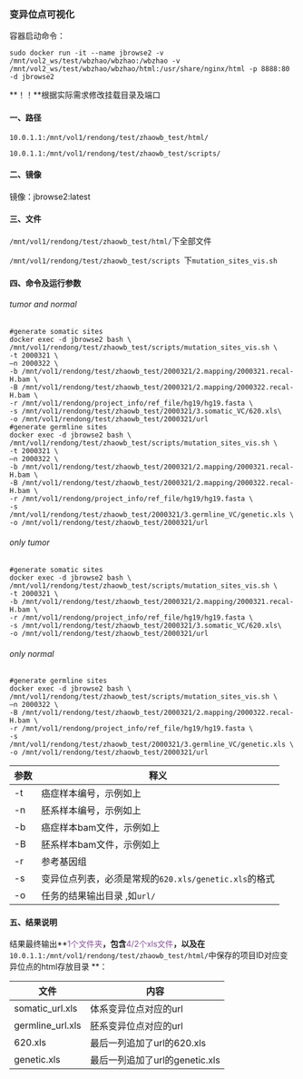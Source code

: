 ### 变异位点可视化

容器启动命令：

```shell
sudo docker run -it --name jbrowse2 -v /mnt/vol2_ws/test/wbzhao/wbzhao:/wbzhao -v /mnt/vol2_ws/test/wbzhao/wbzhao/html:/usr/share/nginx/html -p 8888:80 -d jbrowse2
```

**！！**根据实际需求修改挂载目录及端口

#### 一、路径

`10.0.1.1:/mnt/vol1/rendong/test/zhaowb_test/html/`

`10.0.1.1:/mnt/vol1/rendong/test/zhaowb_test/scripts/`

#### 二、镜像

镜像：jbrowse2:latest

#### 三、文件

`/mnt/vol1/rendong/test/zhaowb_test/html/`下全部文件 

`/mnt/vol1/rendong/test/zhaowb_test/scripts `下`mutation_sites_vis.sh`

#### 四、命令及运行参数

###### tumor and normal
```shell
#generate somatic sites
docker exec -d jbrowse2 bash \
/mnt/vol1/rendong/test/zhaowb_test/scripts/mutation_sites_vis.sh \
-t 2000321 \
–n 2000322 \
-b /mnt/vol1/rendong/test/zhaowb_test/2000321/2.mapping/2000321.recal-H.bam \
-B /mnt/vol1/rendong/test/zhaowb_test/2000321/2.mapping/2000322.recal-H.bam \
-r /mnt/vol1/rendong/project_info/ref_file/hg19/hg19.fasta \
-s /mnt/vol1/rendong/test/zhaowb_test/2000321/3.somatic_VC/620.xls\
-o /mnt/vol1/rendong/test/zhaowb_test/2000321/url
#generate germline sites
docker exec -d jbrowse2 bash \
/mnt/vol1/rendong/test/zhaowb_test/scripts/mutation_sites_vis.sh \
-t 2000321 \
–n 2000322 \
-b /mnt/vol1/rendong/test/zhaowb_test/2000321/2.mapping/2000321.recal-H.bam \
-B /mnt/vol1/rendong/test/zhaowb_test/2000321/2.mapping/2000322.recal-H.bam \
-r /mnt/vol1/rendong/project_info/ref_file/hg19/hg19.fasta \
-s /mnt/vol1/rendong/test/zhaowb_test/2000321/3.germline_VC/genetic.xls \
-o /mnt/vol1/rendong/test/zhaowb_test/2000321/url
```

###### only tumor
```shell
#generate somatic sites
docker exec -d jbrowse2 bash \
/mnt/vol1/rendong/test/zhaowb_test/scripts/mutation_sites_vis.sh \
-t 2000321 \
-b /mnt/vol1/rendong/test/zhaowb_test/2000321/2.mapping/2000321.recal-H.bam \
-r /mnt/vol1/rendong/project_info/ref_file/hg19/hg19.fasta \
-s /mnt/vol1/rendong/test/zhaowb_test/2000321/3.somatic_VC/620.xls\
-o /mnt/vol1/rendong/test/zhaowb_test/2000321/url
```

###### only normal
```shell
#generate germline sites
docker exec -d jbrowse2 bash \
/mnt/vol1/rendong/test/zhaowb_test/scripts/mutation_sites_vis.sh \
–n 2000322 \
-B /mnt/vol1/rendong/test/zhaowb_test/2000321/2.mapping/2000322.recal-H.bam \
-r /mnt/vol1/rendong/project_info/ref_file/hg19/hg19.fasta \
-s /mnt/vol1/rendong/test/zhaowb_test/2000321/3.germline_VC/genetic.xls \
-o /mnt/vol1/rendong/test/zhaowb_test/2000321/url
```



| 参数 | 释义                                                  |
| ---- | ----------------------------------------------------- |
| -t   | 癌症样本编号，示例如上                                |
| -n   | 胚系样本编号，示例如上                                |
| -b   | 癌症样本bam文件，示例如上                             |
| -B   | 胚系样本bam文件，示例如上                             |
| -r   | 参考基因组                                            |
| -s   | 变异位点列表，必须是常规的`620.xls/genetic.xls`的格式 |
| -o   | 任务的结果输出目录 ,如`url/`                          |

#### 五、结果说明

结果最终输出**<span style="color:#855195;">1个文件夹</span>**，包含**<span style="color:#855195;">4/2个xls文件</span>**，以及在**`10.0.1.1:/mnt/vol1/rendong/test/zhaowb_test/html/`中保存的项目ID对应变异位点的html存放目录 **：

| 文件             | 内容                           |
| ---------------- | ------------------------------ |
| somatic_url.xls  | 体系变异位点对应的url          |
| germline_url.xls | 胚系变异位点对应的url          |
| 620.xls          | 最后一列追加了url的620.xls     |
| genetic.xls      | 最后一列追加了url的genetic.xls |